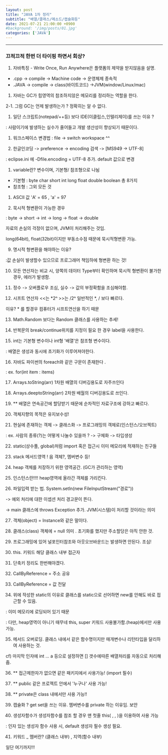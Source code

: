 ```yaml
---
layout: post
title: "JAVA 1차 정리"
subtitle: "배열/클래스/메소드/캡슐화등"
date: 2021-07-21 21:00:00 +0900
#background: '/img/posts/01.jpg'
categories: ['JAVA']
---
```

___

### 끄적끄적 한번 더 타이핑 하면서 회상?

1. 자바특징 - Write Once, Run Anywhere은 플랫폼의 제약을 받지않음을 설명.

- .cpp -> compile -> Machine code -> 운영체제 종속적
- .JAVA -> compile -> class(바이트코드) ->JVM(window/Linux/mac)

1. 자바는 GC가 힙영역의 참조하지않은 메모리를 정리하는 역할을 한다.

2-1. 그럼 GC는 언제 발생하는가 ? 정확히는 알 수 없다.

1. 일단 스크립트(notepad/++등) 보다 IDE(이클립스,인텔리제이)를 쓰는 이유 ?

: 사람이기에 발생하는 실수가 줄어들고 개발 생산성이 향상되기 때문이다.

1. 워크스페이스 변경법 : file -> switch workspace ^^

1. 한글인코딩 -> preference -> encoding 검색 -> [MS949 -> UTF-8]

: eclipse.ini 에 -Dfile.encoding = UTF-8 추가. default 값으로 변경

1. variable란? 변수이며, 기본형/ 참조형으로 나뉨

- 기본형 : byte char short int long float double boolean 총 8가지
- 참조형 : 그외 모든 것

1. ASCII 값 'A' = 65 , 'a' = 97

8. 묵시적 형변환이 가능한 경우

: byte -> short -> int -> long -> float -> double

자료의 손실의 걱정이 없으며, JVM이 처리해주는 것임.

long(64bit), float(32bit)이지만 부동소수점 때문에 묵시적형변환 가능.

9. 명시적 형변환을 해야하는 이유? 

:값 손실이 발생할수 있으므로 프로그래머 책임하에 형변환 하는 것!

10. 모든 연산자는 비교 시, 양쪽의 데이터 Type부터 확인하며
묵시적 형변환이 불가한 경우, 에러가 발생함.

11. 정수 -> 오버플로우 조심, 실수 -> 값의 부정확함을 조심해야함.

12. 시프트 연산자 <<는 *2ⁿ >>는 /2ⁿ 일반적인 *, / 보다 빠르다.

이유? * 를 할경우 컴퓨터가 시프트연산을 하기 때문

13. Math.Random 보다는 Random 클래스를 사용하는 추세!

14. 반복문의 break/continue위치를 지정이 필요 한 경우 label을 사용한다.

15. int는 기본형 변수이나 int형 '배열'은 참조형 변수이다.

: 배열은 생성과 동시에 초기화가 이루어져야한다.

16. 자바도 파이썬의 foreach와 같은 구문이 존재한다 . 

: ex. for(int item : items)

17. Arrays.toString(arr) 1차원 배열의 디버깅용도로 자주쓰인다 

18. Arrays.deeptoString(arr) 2차원 배월의 디버깅용도로 쓰인다.

19. ** 배열은 연속공간에 할당받기 때문에 순차적인 자료구조에 강하고 빠르다.

20. 객체지향의 목적은 유지보수성!

21. 현실에 존재하는 객체 -> 클래스화 -> 프로그래밍의 객체로(인스턴스/오브젝트)

: ex. 사람의 종류(?)는 어떻게 나눌수 있을까 ? -> 구체화 -> 타입생성

22. static(상수풀, global)처럼 import 혹은 접근시 이미 메모리에 적재하는 친구들

23. stack 메서드영역 ! 음 객체?, 멤버변수 등!

24. heap 객체를 저장하기 위한 영역공간. (GC가 관리하는 영역)

25. 인스턴스란!!!! heap영역에 올라간 객체를 가리킨다.

26. 파일입력 받는 법. System.setIn(new FileInputStream("경로"))

-> 예외 처리에 대한 이셉션 처리 경고문이 뜬다.

-> main 클래스에 throws Exception 추가. JVM(시스템)이 처리할 것이라는 의미

27. 객체(object) = Instance와 같은 말이다.

28. 클래스(class) 객체에 = null 의미 . 초기화를 했지만 주소할당은 아직 안한 것.

29. 프로그래밍에 있어 널포인터참조와 아웃오브바운드는 발생하면 안된다. 조심!

30. this. 키워드 해당 클래스 내부 접근자

31. 단축키 정리도 한번해야겠다.

32. CallByReference = 주소 공유

33. CallByReference = 값 전달

34. 위에 작성한 static의 이유로 클래스를 static으로 선어하면 new를 안해도 바로 접근할 수 있음.

: 이미 메모리에 로딩되어 있기 때문

: 다만, heap영역이 아니기 때무네 this, super 키워드 사용불가함.(heap)에서만 사용가능.

35. 메서드 오버로딩. 클래스 내에서 같은 함수명이지만 매개변수나 리턴타입을 달리하여 사용하는 것.

cf) 마지막 인자에 int ... a 등으로 설정하면 [] 갯수에따른 배열처리를 자동으로 처리해줌.

36. ** 접근제한자가 없으면 같은 패키지에서 사용가능! (import 필수)

37. ** public 같은 프로젝트 안에서 '누구나' 사용 가능!

38. ** private은 class 내에서만 사용 가능!!

39. 캡슐화 ? get set을 쓰는 이유. 멤버변수를 private 하는 이유임. 보안

40. 생성자함수가 생성자함수를 참조 할 경우 맨 첫줄 this( , , )을 이용하여 사용 가능

: 인자 있는 생성자 함수 사용 시, default 생성자 필수 생성 필요.

41. 키워드 _ 멤버란? (클래스 내부) , 지역(함수 내부)

일단 여기까지!!!
